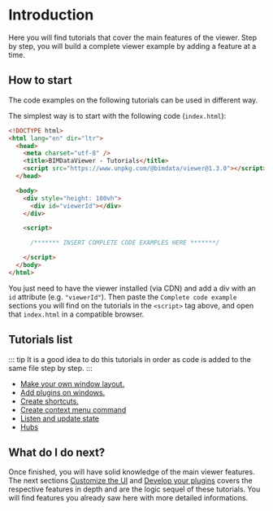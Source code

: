 # Introduction

Here you will find tutorials that cover the main features of the viewer.
Step by step, you will build a complete viewer example by adding a feature at a time.

## How to start

The code examples on the following tutorials can be used in different way.

The simplest way is to start with the following code (`index.html`):

```html
<!DOCTYPE html>
<html lang="en" dir="ltr">
  <head>
    <meta charset="utf-8" />
    <title>BIMDataViewer - Tutorials</title>
    <script src="https://www.unpkg.com/@bimdata/viewer@1.3.0"></script>
  </head>

  <body>
    <div style="height: 100vh">
      <div id="viewerId"></div>
    </div>

    <script>

      /******* INSERT COMPLETE CODE EXAMPLES HERE *******/

    </script>
  </body>
</html>
```

You just need to have the viewer installed (via CDN) and add a div with an `id` attribute (e.g. `"viewerId"`).
Then paste the `Complete code example` sections you will find on the tutorials in the `<script>` tag above,
and open that `index.html` in a compatible browser.

## Tutorials list

::: tip
It is a good idea to do this tutorials in order as code is added to the same file step by step.
:::

- [Make your own window layout.](/viewer/tutorials/make_your_own_window_layout.html)
- [Add plugins on windows.](/viewer/tutorials/add_plugins_on_windows.html)
- [Create shortcuts.](/viewer/tutorials/shortcuts.html)
- [Create context menu command](/viewer/tutorials/context_menu.html)
- [Listen and update state](/viewer/tutorials/state.html)
- [Hubs](/viewer/tutorials/hubs.html)

## What do I do next?

Once finished, you will have solid knowledge of the main viewer features. The next sections [Customize the UI](/viewer/customize_the_ui.html) and [Develop your plugins](/viewer/plugins/overview.html) covers the respective features in depth and are the logic sequel of these tutorials. You will find features you already saw here with more detailed informations.
